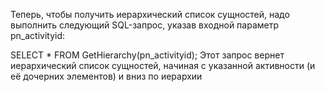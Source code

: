 Теперь, чтобы получить иерархический список сущностей, надо выполнить следующий SQL-запрос, указав входной параметр pn_activityid:

SELECT * FROM GetHierarchy(pn_activityid);
Этот запрос вернет иерархический список сущностей, начиная с указанной активности (и её дочерних элементов) и вниз по иерархии